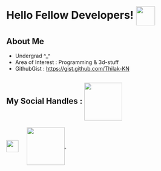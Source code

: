 <h1> Hello Fellow Developers! <img src = "https://raw.githubusercontent.com/MartinHeinz/MartinHeinz/master/wave.gif" align='center' width = 50px> </h1>
<p align='center'>


</p>


<h2> About Me </h2>




-  Undergrad ^_^  
-  Area of Interest : Programming & 3d-stuff
-  GithubGist : https://gist.github.com/Thilak-KN 
  
<h2> My Social Handles : <img src='https://raw.githubusercontent.com/ShahriarShafin/ShahriarShafin/main/Assets/handshake.gif' align='center' width="100px"> </h2>
<a href = 'https://www.deviantart.com/blendart'> <img width = '32px' align= 'center' src="https://a.deviantart.net/avatars-big/b/l/blendart.jpg"/></a> &emsp;
<a href= https://www.youtube.com/c/shiitttshow > <img width ='100px' align='center' src ='https://www.gstatic.com/youtube/img/branding/youtubelogo/svg/youtubelogo.svg'> </a> &emsp;
<br>
